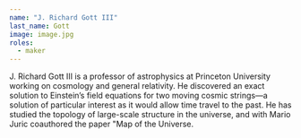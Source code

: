```yaml
---
name: "J. Richard Gott III"
last_name: Gott
image: image.jpg
roles:
  - maker
---
```

J. Richard Gott III is a professor of astrophysics at Princeton University working on cosmology and general relativity. He discovered an exact solution to Einstein’s field equations for two moving cosmic strings—a solution of particular interest as it would allow time travel to the past. He has studied the topology of large-scale structure in the universe, and with Mario Juric coauthored the paper "Map of the Universe.
